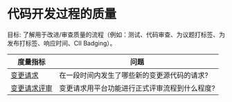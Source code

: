 # 代码开发过程的质量

目标: 了解用于改进/审查质量的流程（例如：测试、代码审查、为议题打标签、为发布打标签、响应时间、CII Badging）。

度量指标 | 问题
--- | ---
[变更请求](Change_Requests.md)| 在一段时间内发生了哪些新的变更源代码的请求?
[变更请求评审](change-request-reviews.md)| 变更请求用平台功能进行正式评审流程到什么程度?

